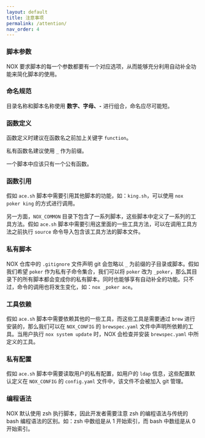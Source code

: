 ```yaml
---
layout: default
title: 注意事项
permalink: /attention/
nav_order: 4
---
```


### 脚本参数
NOX 要求脚本的每一个参数都要有一个对应选项，从而能够充分利用自动补全功能来简化脚本的使用。

### 命名规范
目录名称和脚本名称使用 **数字、字母、`-`** 进行组合，命名应尽可能短。

### 函数定义
函数定义时建议在函数名之前加上关键字 `function`。

私有函数名建议使用 `_` 作为前缀。

一个脚本中应该只有一个公有函数。

### 函数引用
假如 `ace.sh` 脚本中需要引用其他脚本的功能，如：`king.sh`，可以使用 `nox poker king` 的方式进行调用。

另一方面，`NOX_COMMON` 目录下包含了一系列脚本，这些脚本中定义了一系列的工具方法。假如 `ace.sh` 脚本中需要引用这里面的一些工具方法，可以在调用工具方法之前执行 `source` 命令导入包含该工具方法的脚本文件。

### 私有脚本
NOX 仓库中的 `.gitignore` 文件声明 git 会忽略以 `_` 为前缀的子目录或脚本。假如我们希望 `poker` 作为私有子命令集合，我们可以将 `poker` 改为 `_poker`，那么其目录下的所有脚本都会变成你的私有脚本。同时也能够享有自动补全的功能。只不过，命令的调用也将发生变化，如：`nox _poker ace`。

### 工具依赖
假如 `ace.sh` 脚本中需要依赖其他的一些工具，而这些工具是需要通过 `brew` 进行安装的，那么我们可以在 `NOX_CONFIG` 的 `brewspec.yaml` 文件中声明所依赖的工具。当用户执行 `nox system update` 时，NOX 会检查并安装 `brewspec.yaml` 中所定义的工具。

### 私有配置
假如 `ace.sh` 脚本中需要读取用户的私有配置，如用户的 `ldap` 信息，这些配置默认定义在 `NOX_CONFIG` 的 `config.yaml` 文件中，该文件不会被加入 git 管理。

### 编程语法
NOX 默认使用 zsh 执行脚本，因此开发者需要注意 zsh 的编程语法与传统的 bash 编程语法的区别。如：zsh 中数组是从 1 开始索引，而 bash 中数组是从 0 开始索引。